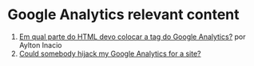 # Google Analytics relevant content

1. [Em qual parte do HTML devo colocar a tag do Google Analytics?](https://www.youtube.com/watch?v=LuqMjSuoVwE) por Aylton Inacio
2. [Could somebody hijack my Google Analytics for a site?](https://webmasters.stackexchange.com/questions/56713/could-somebody-hijack-my-google-analytics-for-a-site)